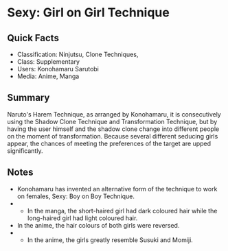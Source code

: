 # Sexy: Girl on Girl Technique

## Quick Facts
- Classification: Ninjutsu, Clone Techniques,
- Class: Supplementary
- Users: Konohamaru Sarutobi
- Media: Anime, Manga

## Summary
Naruto's Harem Technique, as arranged by Konohamaru, it is consecutively using the Shadow Clone Technique and Transformation Technique, but by having the user himself and the shadow clone change into different people on the moment of transformation. Because several different seducing girls appear, the chances of meeting the preferences of the target are upped significantly.

## Notes
- Konohamaru has invented an alternative form of the technique to work on females, Sexy: Boy on Boy Technique.
- * In the manga, the short-haired girl had dark coloured hair while the long-haired girl had light coloured hair.
- In the anime, the hair colours of both girls were reversed.
- * In the anime, the girls greatly resemble Susuki and Momiji.
